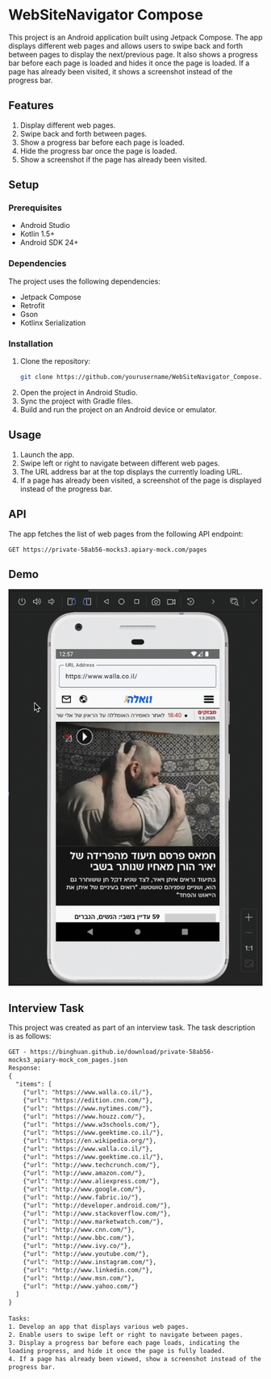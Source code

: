 # WebSiteNavigator Compose

This project is an Android application built using Jetpack Compose. The app displays different web pages and allows users to swipe back and forth between pages to display the next/previous page. It also shows a progress bar before each page is loaded and hides it once the page is loaded. If a page has already been visited, it shows a screenshot instead of the progress bar.

## Features

1. Display different web pages.
2. Swipe back and forth between pages.
3. Show a progress bar before each page is loaded.
4. Hide the progress bar once the page is loaded.
5. Show a screenshot if the page has already been visited.

## Setup

### Prerequisites

- Android Studio
- Kotlin 1.5+
- Android SDK 24+

### Dependencies

The project uses the following dependencies:

- Jetpack Compose
- Retrofit
- Gson
- Kotlinx Serialization

### Installation

1. Clone the repository:
    ```sh
    git clone https://github.com/yourusername/WebSiteNavigator_Compose.git
    ```
2. Open the project in Android Studio.
3. Sync the project with Gradle files.
4. Build and run the project on an Android device or emulator.

## Usage

1. Launch the app.
2. Swipe left or right to navigate between different web pages.
3. The URL address bar at the top displays the currently loading URL.
4. If a page has already been visited, a screenshot of the page is displayed instead of the progress bar.

## API

The app fetches the list of web pages from the following API endpoint:
```
GET https://private-58ab56-mocks3.apiary-mock.com/pages
```

## Demo 
![Demo](./README/demo.gif)

## Interview Task

This project was created as part of an interview task. The task description is as follows:

```
GET - https://binghuan.github.io/download/private-58ab56-mocks3_apiary-mock_com_pages.json 
Response: 
{
  "items": [
    {"url": "https://www.walla.co.il/"},
    {"url": "https://edition.cnn.com/"},
    {"url": "https://www.nytimes.com/"},
    {"url": "https://www.houzz.com/"},
    {"url": "https://www.w3schools.com/"},
    {"url": "https://www.geektime.co.il/"},
    {"url": "https://en.wikipedia.org/"},
    {"url": "https://www.walla.co.il/"},
    {"url": "https://www.geektime.co.il/"},
    {"url": "http://www.techcrunch.com/"},
    {"url": "http://www.amazon.com/"},
    {"url": "http://www.aliexpress.com/"},
    {"url": "http://www.google.com/"},
    {"url": "http://www.fabric.io/"},
    {"url": "http://developer.android.com/"},
    {"url": "http://www.stackoverflow.com/"},
    {"url": "http://www.marketwatch.com/"},
    {"url": "http://www.cnn.com/"},
    {"url": "http://www.bbc.com/"},
    {"url": "http://www.ivy.co/"},
    {"url": "http://www.youtube.com/"},
    {"url": "http://www.instagram.com/"},
    {"url": "http://www.linkedin.com/"},
    {"url": "http://www.msn.com/"},
    {"url": "http://www.yahoo.com/"}
  ]
}

Tasks:
1. Develop an app that displays various web pages.  
2. Enable users to swipe left or right to navigate between pages.  
3. Display a progress bar before each page loads, indicating the loading progress, and hide it once the page is fully loaded.  
4. If a page has already been viewed, show a screenshot instead of the progress bar.  
```
